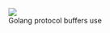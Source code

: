 <img src="https://github.com/zemags/protoBufsStudy/workflows/go_proto_buffers_study_ci/badge.svg?branch=master"><br>
Golang protocol buffers use